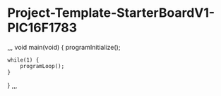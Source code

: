 # Project-Template-StarterBoardV1-PIC16F1783

,,,
void main(void) {
    programInitialize();
    
    while(1) {
        programLoop();
    }
}
,,,
